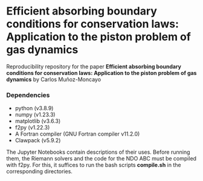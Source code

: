 Efficient absorbing boundary conditions for conservation laws: Application to the piston problem of gas dynamics
===========================================================================
Reproducibility repository for the paper **Efficient absorbing boundary conditions for conservation laws: Application to the piston problem of gas dynamics** by Carlos Muñoz-Moncayo

### Dependencies
  - python (v3.8.9)
  - numpy (v1.23.3)
  - matplotlib (v3.6.3)
  - f2py (v1.22.3)
  - A Fortran compiler (GNU Fortran compiler v11.2.0)
  - Clawpack (v5.9.2)

The Jupyter Notebooks contain descriptions of their uses. Before running them, the Riemann solvers and the code for the NDO ABC must be compiled with f2py. For this, it suffices to run the bash scripts **compile.sh** in the corresponding directories.
